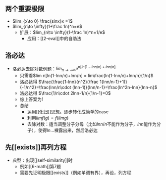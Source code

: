 ## 两个重要极限
- $lim_{x\to 0} \frac{sinx}x =1$
- $lim_{n\to \infty}(1+\frac 1n)^n=e$
  - 扩展：$lim_{n\to \infty}(1-\frac 1n)^n=1/e$
    - 应用：[[2-eval]]中的自助法
## 洛必达
- 洛必达去除对数例题：$lim_{n\to +\infty}e^{n[ln(1-lnn/n)+lnn/n]}$
  - 只需看$lim n[ln(1-lnn/n)+lnn/n] = lim\frac{ln(1-lnn/n)+lnn/n}{1/n}$
  - 洛必达得
$\frac{\frac{1-lnn}{n^2}(\frac 1{lnn/n-1}+1)}{-1/n^2}=\frac{lnn/n\cdot (lnn-1)}{lnn/n-1}=\frac{ln^2n-lnn}{lnn-n}$
  - 洛必达得
$\frac{1/n\cdot 2lnn-1/n}{1/n-1}=0$
  - 综上答案为1
  - 总结
    - 运用[[化归]]思想。逐步转化成简单的case
    - 利用$limf(g)=f(limg)$
    - 去除对数：适当调整分子分母（比如$lnn/n$不能作为分子，$lnn$能作为分子），使得$ln...$裸露出来，然后洛必达
## 先[[exists]]再列方程
- 典型：出现[[self-similarity]]时
  - 例如[[6-math]]第7题
  - 需要先证明极限[[exists]]（例如单调有界），再设，列方程